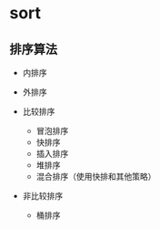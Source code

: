 # sort


## 排序算法

- 内排序
- 外排序

- 比较排序
  - 冒泡排序
  - 快排序
  - 插入排序
  - 堆排序
  - 混合排序（使用快排和其他策略）
- 非比较排序
  - 桶排序